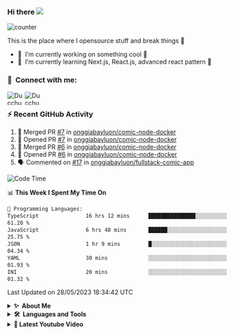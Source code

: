 ### Hi there <img src="https://media.giphy.com/media/hvRJCLFzcasrR4ia7z/giphy.gif" width=25>

![counter](https://enw1qku56qiqbo4.m.pipedream.net)

This is the place where I opensource stuff and break things 🐧

- 🐧 &nbsp;I’m currently working on something cool 🐧
- 🐧 &nbsp;I’m currently learning Next.js, React.js, advanced react pattern 🐧



### 🔗 &nbsp;Connect with me:

[<img align="left" alt="Ducchuy | YouTube" height="30" width="40" src="https://raw.githubusercontent.com/rahuldkjain/github-profile-readme-generator/master/src/images/icons/Social/youtube.svg" />][youtube]
[<img align="left" alt="Ducchuy | facebook" height="30" width="40" src="https://raw.githubusercontent.com/rahuldkjain/github-profile-readme-generator/master/src/images/icons/Social/facebook.svg" />][facebook]

<br />

### :zap: Recent GitHub Activity

  <!--START_SECTION:activity-->
1. 🎉 Merged PR [#7](https://github.com/onggiabayluon/comic-node-docker/pull/7) in [onggiabayluon/comic-node-docker](https://github.com/onggiabayluon/comic-node-docker)
2. 💪 Opened PR [#7](https://github.com/onggiabayluon/comic-node-docker/pull/7) in [onggiabayluon/comic-node-docker](https://github.com/onggiabayluon/comic-node-docker)
3. 🎉 Merged PR [#6](https://github.com/onggiabayluon/comic-node-docker/pull/6) in [onggiabayluon/comic-node-docker](https://github.com/onggiabayluon/comic-node-docker)
4. 💪 Opened PR [#6](https://github.com/onggiabayluon/comic-node-docker/pull/6) in [onggiabayluon/comic-node-docker](https://github.com/onggiabayluon/comic-node-docker)
5. 🗣 Commented on [#17](https://github.com/onggiabayluon/fullstack-comic-app/issues/17) in [onggiabayluon/fullstack-comic-app](https://github.com/onggiabayluon/fullstack-comic-app)
  <!--END_SECTION:activity-->
 
 <!--START_SECTION:waka-->
![Code Time](http://img.shields.io/badge/Code%20Time-578%20hrs%2056%20mins-blue)

📊 **This Week I Spent My Time On** 

```text
💬 Programming Languages: 
TypeScript               16 hrs 12 mins      ███████████████░░░░░░░░░░   61.20 % 
JavaScript               6 hrs 48 mins       ██████░░░░░░░░░░░░░░░░░░░   25.75 % 
JSON                     1 hr 9 mins         █░░░░░░░░░░░░░░░░░░░░░░░░   04.34 % 
YAML                     30 mins             ░░░░░░░░░░░░░░░░░░░░░░░░░   01.93 % 
INI                      20 mins             ░░░░░░░░░░░░░░░░░░░░░░░░░   01.32 % 
```


 Last Updated on 28/05/2023 18:34:42 UTC
<!--END_SECTION:waka-->



<details>
  <summary><b>✨&nbsp;&nbsp;About&nbsp;Me</b></summary>
  <br/>

  I am a Student. 🐧

  **MY Project**
  
  All of my projects are released as open-source on GitHub, this includes some of my GitHub trending projects:
  - [Comic website](https://github.com/onggiabayluon/comic-node-docker) - My first project using nodejs mongodb docker.
  - [Hotel website](https://github.com/onggiabayluon/quanlikhachsan) - School project using python mysql.
  - [and many more &nbsp; ⏩](https://github.com/onggiabayluon?tab=repositories) 
</details>

<details>
  <summary><b>🛠️&nbsp;&nbsp;Languages&nbsp;and&nbsp;Tools</b></summary>
  <br/>
  <p align="left"><a href="https://nodejs.org" target="_blank"> <img src="https://raw.githubusercontent.com/devicons/devicon/master/icons/nodejs/nodejs-original-wordmark.svg" alt="nodejs" width="40"/> </a>
  <a href="https://www.mongodb.com/" target="_blank"> <img src="https://raw.githubusercontent.com/devicons/devicon/master/icons/mongodb/mongodb-original-wordmark.svg" alt="mongodb" width="40"/> </a>
  <a href="https://expressjs.com" target="_blank"> <img src="https://raw.githubusercontent.com/devicons/devicon/master/icons/express/express-original-wordmark.svg" alt="express" width="40"/> </a>
  <a href="https://www.docker.com/" target="_blank"> <img src="https://raw.githubusercontent.com/devicons/devicon/master/icons/docker/docker-original-wordmark.svg" alt="docker" width="40"/> </a>
  <a href="https://www.python.org" target="_blank"> <img src="https://raw.githubusercontent.com/devicons/devicon/master/icons/python/python-original.svg" alt="python" width="40"/> </a>
  <a href="https://www.mysql.com/" target="_blank"> <img src="https://raw.githubusercontent.com/devicons/devicon/master/icons/mysql/mysql-original-wordmark.svg" alt="mysql" width="40"/> </a></p>
</details>

<details>
  <summary><b>🎥 Latest Youtube Video</b></summary>
  <br />
  
  <!-- BLOG-POST-LIST:START -->
- [Goodnight Android Wallpaper setup | Redmi K50 Miui 14](https://www.youtube.com/watch?v=zLwkkq2siIU)
- [Sabertooth Tiger actually paid off &lpar;Super Auto Pets&rpar; #shorts](https://www.youtube.com/watch?v=I3j0eVHOOmo)
- [Tank Mage build | Cult Leader Boss Fight &lpar;Stoneshard&rpar;](https://www.youtube.com/watch?v=OOsMvxEWaFU)
- [Scumbag team &lpar;Super Auto Pets Weekly&rpar;](https://www.youtube.com/watch?v=66VuuFqtLSE)
<!-- BLOG-POST-LIST:END -->
  
</details>

[facebook]: https://www.facebook.com/ducchuy123
[youtube]: https://www.youtube.com/channel/UCN-ZLyAreoGPC5rT4vj7aCw
